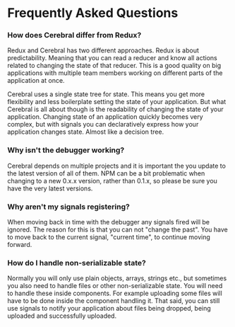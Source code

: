 # Frequently Asked Questions

### How does Cerebral differ from Redux?
Redux and Cerebral has two different approaches. Redux is about predictability. Meaning that you can read a reducer and know all actions related to changing the state of that reducer. This is a good quality on big applications with multiple team members working on different parts of the application at once.

Cerebral uses a single state tree for state. This means you get more flexibility and less boilerplate setting the state of your application. But what Cerebral is all about though is the readability of changing the state of your application. Changing state of an application quickly becomes very complex, but with signals you can declaratively express how your application changes state. Almost like a decision tree.

### Why isn't the debugger working?
Cerebral depends on multiple projects and it is important the you update to the latest version of all of them. NPM can be a bit problematic when changing to a new 0.x.x version, rather than 0.1.x, so please be sure you have the very latest versions.

### Why aren't my signals registering?
When moving back in time with the debugger any signals fired will be ignored. The reason for this is that you can not "change the past". You have to move back to the current signal, "current time", to continue moving forward.

### How do I handle non-serializable state?
Normally you will only use plain objects, arrays, strings etc., but sometimes you also need to handle files or other non-serializable state. You will need to handle these inside components. For example uploading some files will have to be done inside the component handling it. That said, you can still use signals to notify your application about files being dropped, being uploaded and successfully uploaded.
